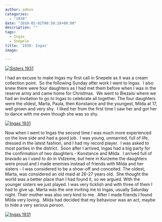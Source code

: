 ```yaml
---
author: admin
categories:
  - "1930"
date: "2010-02-02T00:30:28+00:00"
description: ""
tags:
  - Ingas
  - Snepele
title: '1930: Ingas'
image: 

---
```

[![Sisters 1931](http://farm3.static.flickr.com/2694/4270261709_0edfa34854_m.jpg)](http://www.flickr.com/photos/64918212@N00/4270261709/ "Sisters 1931")

I had an excuse to make Ingas my first call in Snepele as it was a cream collection point.  So the following Sunday after work I went to Ingas.  I also knew there were four daughters as I had met them before when I was in the reserve army and came home for Christmas.  We went to Biezaisi where we had an invitation to go to Ingas to celebrate all together. The four daughters were the oldest, Marta, Paula, then Konstance and the youngest, Milda at 17, well grown and very shy.  I liked her from the first time I saw her and got her to dance with me even though she was so shy.

[![Ingas 1931](http://farm3.static.flickr.com/2718/4271015838_19f5507d4a.jpg)](http://www.flickr.com/photos/64918212@N00/4271015838/ "Ingas 1931")

Now when I went to Ingas the second time I was much more experienced on the love side and had a good job.  I was young, unmarried, full of life, dressed in the latest fashion, and I had my record player.  I was asked to most parties in the district.  Soon after I arrived, Ingas had a big party for the confirmation of two daughters - Konstance and Milda.  I arrived full of bravado as I used to do in Vidzeme, but here in Kurzeme the daughters were proud and I made enemies instead of friends with Milda and her sisters - I was considered to be a show-off and conceited. The oldest, Marta, was considered an old maid at 26-27 years old.  She thought the world was a better place than I had found it, so we argued. With the younger sisters we just played. I was very ticklish and with three of them I had to give up. Marta was the one inviting me to Ingas, usually Saturday night. Their mother was also very kind to me.  After I made friends I found Milda very loving.  Milda had decided that my behaviour was an act, maybe to hide a very serious person.

[![Ingas 1931](http://farm5.static.flickr.com/4046/4271059642_ca62066114.jpg)](http://www.flickr.com/photos/64918212@N00/4271059642/ "Ingas 1931")
